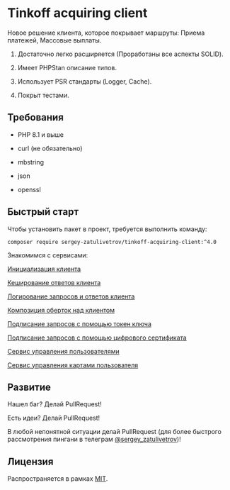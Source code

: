 # Tinkoff acquiring client

Новое решение клиента, которое покрывает маршруты: Приема платежей, Массовые выплаты.

1. Достаточно легко расширяется (Проработаны все аспекты SOLID).

2. Имеет PHPStan описание типов.

3. Использует PSR стандарты (Logger, Cache).

4. Покрыт тестами.

## Требования

- PHP 8.1 и выше

- curl (не обязательно)

- mbstring

- json

- openssl

## Быстрый старт

Чтобы установить пакет в проект, требуется выполнить команду:

```ssh
composer require sergey-zatulivetrov/tinkoff-acquiring-client:^4.0
```

Знакомимся с сервисами:

[Инициализация клиента](./docs/Client.md)

[Кеширование ответов клиента](./docs/Cache.md)

[Логирование запросов и ответов клиента](./docs/Log.md)

[Композиция оберток над клиентом](./docs/ComposeWrapper.md)

[Подписание запросов с помощью токен ключа](./docs/TokenService.md)

[Подписание запросов с помощью цифрового сертификата](./docs/CertificateService.md)

[Сервис управления пользователями](./docs/Customer.md)

[Сервис управления картами пользователя](./docs/Card.md)

## Развитие

Нашел баг? Делай PullRequest!

Есть идеи? Делай PullRequest!

В любой непонятной ситуации делай PullRequest (для более быстрого рассмотрения пингани в телеграм [@sergey_zatulivetrov](https://t.me/sergey_zatulivetrov))!

## Лицензия

Распространяется в рамках [MIT](./LICENSE).
